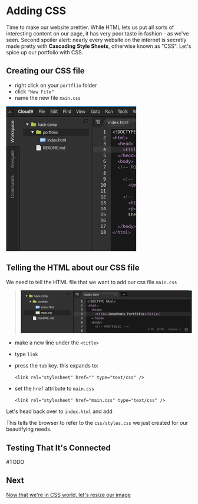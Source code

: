# Adding CSS

Time to make our website prettier.
While HTML lets us put all sorts of interesting content on our page, it
has very poor taste in fashion - as we've seen. Second spoiler alert:
nearly every website on the internet is secretly made pretty with
**Cascading Style Sheets**, otherwise known as "CSS". Let's spice up our
portfolio with CSS.

## Creating our CSS file

- right click on your `portflio` folder
- click `"New File"`
- name the new file `main.css`

![](img/add_css_file.gif)

## Telling the HTML about our CSS file

We need to tell the HTML file that we want to add our css file `main.css`

> ![](img/add_css.gif)

- make a new line under the `<title>`
- type `link`
- press the `tab` key. this expands to:

    `<link rel="stylesheet" href="" type="text/css" />`
- set the `href` attribute to `main.css`
    
    `<link rel="stylesheet" href="main.css" type="text/css" />`

Let's head back over to `index.html` and add 

This tells the browser to refer to the `css/styles.css` we just created for our beautifying needs.

## Testing That It's Connected

#TODO 

## Next

[Now that we're in CSS world, let's resize our image](image_resize_challenge.md)